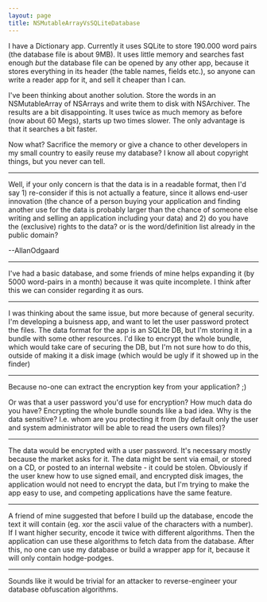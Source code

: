 ```yaml
---
layout: page
title: NSMutableArrayVsSQLiteDatabase
---
```




I have a Dictionary app. Currently it uses SQLite to store 190.000 word pairs (the database file is about 9MB). It uses little memory and searches fast enough *but* the database file can be opened by any other app, because it stores everything in its header (the table names, fields etc.), so anyone can write a reader app for it, and sell it cheaper than I can.

I've been thinking about another solution. Store the words in an NSMutableArray of NSArrays and write them to disk with NSArchiver.
The results are a bit disappointing. It uses twice as much memory as before (now about 60 Megs), starts up two times slower. The only advantage is that it searches a bit faster.

Now what? Sacrifice the memory or give a chance to other developers in my small country to easily reuse my database?
I know all about copyright things, but you never can tell.

----

Well, if your only concern is that the data is in a readable format, then I'd say 1) re-consider if this is not actually a feature, since it allows end-user innovation (the chance of a person buying your application and finding another use for the data is probably larger than the chance of someone else writing and selling an application including your data) and 2) do you have the (exclusive) rights to the data? or is the word/definition list already in the public domain?

--AllanOdgaard

----

I've had a basic database, and some friends of mine helps expanding it (by 5000 word-pairs in a month) because it was quite incomplete. I think after this we can consider regarding it as ours.

----

I was thinking about the same issue, but more because of general security. I'm developing a buisness app, and want to let the user password protect the files. The data format for the app is an SQLite DB, but I'm storing it in a bundle with some other resources. I'd like to encrypt the whole bundle, which would take care of securing the DB, but I'm not sure how to do this, outside of making it a disk image (which would be ugly if it showed up in the finder)

----

Because no-one can extract the encryption key from your application? ;)

Or was that a user password you'd use for encryption? How much data do you have? Encrypting the whole bundle sounds like a bad idea. Why is the data sensitive? I.e. whom are you protecting it from (by default only the user and system administrator will be able to read the users own files)?

----

The data would be encrypted with a user password. It's necessary mostly because the market asks for it. The data might be sent via email, or stored on a CD, or posted to an internal website - it could be stolen. Obviously if the user knew how to use signed email, and encrypted disk images, the application would not need to encrypt the data, but I'm trying to make the app easy to use, and competing applications have the same feature.

----

A friend of mine suggested that before I build up the database, encode the text it will contain (eg. xor the ascii value of the characters with a number). If I want higher security, encode it twice with different algorithms. Then the application can use these algorithms to fetch data from the database. After this, no one can use my database or build a wrapper app for it, because it will only contain hodge-podges.

----

Sounds like it would be trivial for an attacker to reverse-engineer your database obfuscation algorithms.

